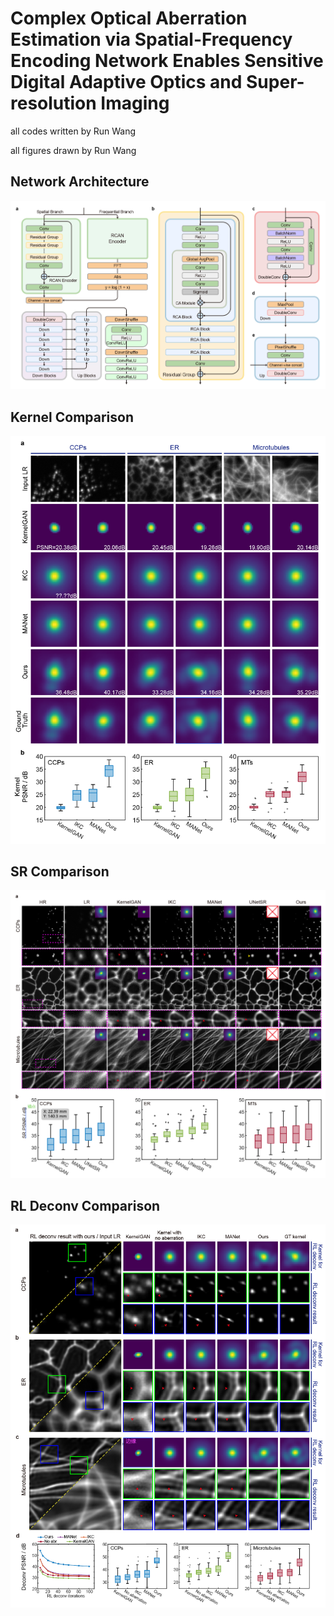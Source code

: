# Complex Optical Aberration Estimation via Spatial-Frequency Encoding Network Enables Sensitive Digital Adaptive Optics and Super-resolution Imaging

all codes written by Run Wang

all figures drawn by Run Wang

## Network Architecture

![](./figures/Network%20Architecture.png "Network Architecture")

## Kernel Comparison

![](./figures/Kernel%20Comparison.png "Kernel Comparison")

## SR Comparison

![](./figures/SR%20Comparison.png "SR Comparison")

## RL Deconv Comparison

![](./figures/RL%20Deconv%20Comparison.png "RL Deconv Comparison")
